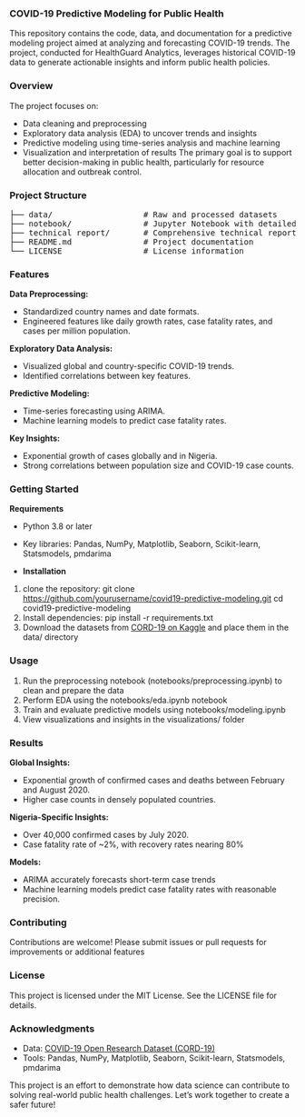 ### **COVID-19 Predictive Modeling for Public Health**
This repository contains the code, data, and documentation for a predictive modeling project aimed at analyzing and forecasting COVID-19 trends. 
The project, conducted for HealthGuard Analytics, leverages historical COVID-19 data to generate actionable insights and inform public health policies.

### **Overview**
The project focuses on:

- Data cleaning and preprocessing
- Exploratory data analysis (EDA) to uncover trends and insights
- Predictive modeling using time-series analysis and machine learning
- Visualization and interpretation of results
The primary goal is to support better decision-making in public health, particularly for resource allocation and outbreak control.

### **Project Structure**

<pre>
├── data/                   # Raw and processed datasets
├── notebook/               # Jupyter Notebook with detailed analysis
├── technical report/       # Comprehensive technical report on project precesses and methodologies
├── README.md               # Project documentation
└── LICENSE                 # License information
</pre>

### **Features**
**Data Preprocessing:**

- Standardized country names and date formats.
- Engineered features like daily growth rates, case fatality rates, and cases per million population.

**Exploratory Data Analysis:**
- Visualized global and country-specific COVID-19 trends.
- Identified correlations between key features.

**Predictive Modeling:**
- Time-series forecasting using ARIMA.
- Machine learning models to predict case fatality rates.

**Key Insights:**
- Exponential growth of cases globally and in Nigeria.
- Strong correlations between population size and COVID-19 case counts.

### **Getting Started**
**Requirements**
- Python 3.8 or later
- Key libraries: Pandas, NumPy, Matplotlib, Seaborn, Scikit-learn, Statsmodels, pmdarima

- **Installation**
 1. clone the repository:
  git clone https://github.com/yourusername/covid19-predictive-modeling.git
cd covid19-predictive-modeling
2. Install dependencies:
  pip install -r requirements.txt
3. Download the datasets from [CORD-19 on Kaggle]() and place them in the data/ directory
 
 ### **Usage**
 1. Run the preprocessing notebook (notebooks/preprocessing.ipynb) to clean and prepare the data
 2. Perform EDA using the notebooks/eda.ipynb notebook
 3. Train and evaluate predictive models using notebooks/modeling.ipynb
 4. View visualizations and insights in the visualizations/ folder
 
### **Results**
**Global Insights:**
- Exponential growth of confirmed cases and deaths between February and August 2020.
- Higher case counts in densely populated countries.

**Nigeria-Specific Insights:**
- Over 40,000 confirmed cases by July 2020.
- Case fatality rate of ~2%, with recovery rates nearing 80%

**Models:**
- ARIMA accurately forecasts short-term case trends
- Machine learning models predict case fatality rates with reasonable precision.

### **Contributing**
Contributions are welcome! Please submit issues or pull requests for improvements or additional features

### **License**
This project is licensed under the MIT License. See the LICENSE file for details.

### **Acknowledgments**
- Data: [COVID-19 Open Research Dataset (CORD-19)](https://www.kaggle.com/datasets/imdevskp/corona-virus-report)
- Tools: Pandas, NumPy, Matplotlib, Seaborn, Scikit-learn, Statsmodels, pmdarima

This project is an effort to demonstrate how data science can contribute to solving real-world public health challenges. Let’s work together to create a safer future!

